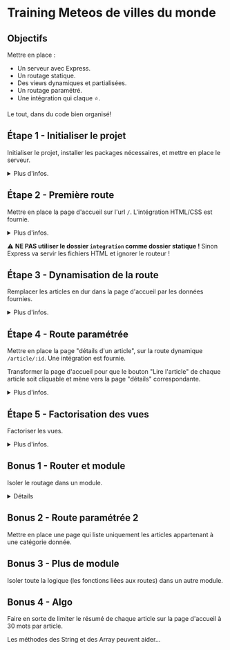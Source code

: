# Training Meteos de villes du monde

## Objectifs
Mettre en place :
- Un serveur avec Express.
- Un routage statique.
- Des views dynamiques et partialisées.
- Un routage paramétré.
- Une intégration qui claque :star:.

Le tout, dans du code bien organisé!

## Étape 1 - Initialiser le projet

Initialiser le projet, installer les packages nécessaires, et mettre en place le serveur.
<details>
<summary>Plus d'infos.</summary>

- NPM est ton ami.
- On a besoin de: express, ejs, et c'est tout.
- Il faut créer un point d'entrée (un fichier), dans lequel il faut importer les packages, puis instancier, configurer et lancer un serveur `express`.

</details>

## Étape 2 - Première route

Mettre en place la page d'accueil sur l'url `/`. L'intégration HTML/CSS est fournie.

<details>
<summary>Plus d'infos.</summary>

- [La doc, toujours la doc.](https://expressjs.com/fr/guide/routing.html)
- Il suffit de renvoyer le contenu du fichier fourni pour commencer.
- Ne pas oublier de [mettre en place les fichiers statiques](http://expressjs.com/en/starter/static-files.html#serving-static-files-in-express). Il faudra aussi probablement modifier le chemin d'accès à ces fichiers dans le code HTML.
</details>

:warning: **NE PAS utiliser le dossier `integration` comme dossier statique !** Sinon Express va servir les fichiers HTML et ignorer le routeur !


## Étape 3 - Dynamisation de la route

Remplacer les articles en dur dans la page d'accueil par les données fournies.

<details>
<summary>Plus d'infos.</summary>

- Commencer par repérer la structure HTML de chaque `<article>`. Où sont le titre, le sous-titre, l'url de l'image, etc...
- Créer une view ejs, y importer le code de la page d'accueil, et modifier la méthode correspondant à la route `/` pour qu'elle [renvoie la view](https://expressjs.com/fr/4x/api.html#res.render).
- Importer les données fournies (`data/articles.json`) dans une variable, et passer cette variable à la view.
- Repérer dans les données fournies ce qui correspond aux différents éléments des `<article>`.
- Dans la view, remplacer les `<article>` en dur par une structure de code qui parcourt les données fournies et génère des `<article>` de manière dynamique !

</details>


## Étape 4 - Route paramétrée

Mettre en place la page "détails d'un article", sur la route dynamique `/article/:id`. Une intégration est fournie.

Transformer la page d'accueil pour que le bouton "Lire l'article" de chaque article soit cliquable et mène vers la page "détails" correspondante.

<details>
<summary>Plus d'infos.</summary>

- [Devinez quoi? bah oui, la doc.](https://expressjs.com/en/guide/routing.html#route-parameters)
- Transformer l'intégration fournie en view EJS.
- Mettre en place la route, qui doit renvoyer la view nouvellement créée.
- Retrouver le bon article dans la liste d'articles en fonction du paramètre `id` de la route.
- Passer le bon article à la view, et modifier celle-ci pour qu'elle utilise les données de l'article.

</details>

## Étape 5 - Factorisation des vues

Factoriser les vues.

<details>
<summary>Plus d'infos.</summary>

- Repérer le code HTML qui se répète dans `index` et `article`.
- Créer des _partials views_ pour y mettre le code à factoriser.
- Inclure ces _partials_ dans les views `index` et `article`.
</details>

## Bonus 1 - Router et module 

Isoler le routage dans un module.

<details>
<summary>Détails</summary>

Les bonus ne sont que des bonus. Du coup pas d'aide :smile:
</details>

## Bonus 2 - Route paramétrée 2

Mettre en place une page qui liste uniquement les articles appartenant à une catégorie donnée.

## Bonus 3 - Plus de module

Isoler toute la logique (les fonctions liées aux routes) dans un autre module.

## Bonus 4 - Algo

Faire en sorte de limiter le résumé de chaque article sur la page d'accueil à 30 mots par article.

Les méthodes des String et des Array peuvent aider...


